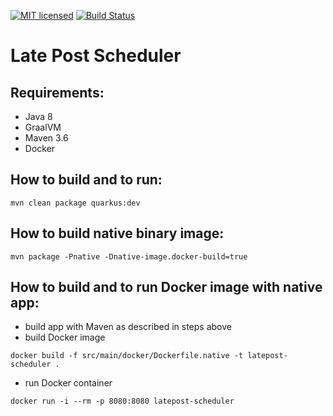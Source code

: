 [![MIT licensed](https://img.shields.io/badge/license-MIT-blue.svg)](./LICENSE)
[![Build Status](https://travis-ci.org/gleb-kosteiko/latepost-scheduler.svg?branch=master)](https://travis-ci.org/gleb-kosteiko/latepost-scheduler)

# Late Post Scheduler

## Requirements:
- Java 8
- GraalVM
- Maven 3.6
- Docker

## How to build and to run:
```
mvn clean package quarkus:dev
```

## How to build native binary image:
```
mvn package -Pnative -Dnative-image.docker-build=true
```

## How to build and to run Docker image with native app:
- build app with Maven as described in steps above
- build Docker image
```
docker build -f src/main/docker/Dockerfile.native -t latepost-scheduler .
```
- run Docker container
```
docker run -i --rm -p 8080:8080 latepost-scheduler
```
